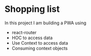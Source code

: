 # Shopping list

In this project I am building a PWA using

- react-router
- HOC to access data
- Use Context to access data
- Consuming context objects
